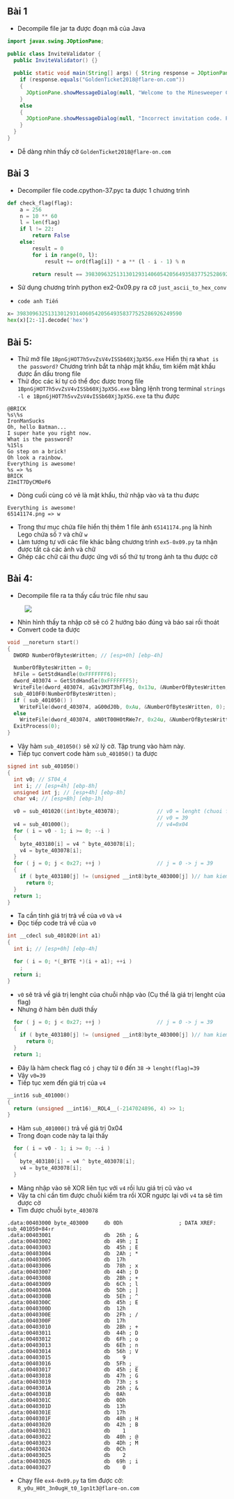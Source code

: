 ## Bài 1

* Decompile file jar ta được đoạn mã của Java
``` java
import javax.swing.JOptionPane;

public class InviteValidator {
  public InviteValidator() {}
  
  public static void main(String[] args) { String response = JOptionPane.showInputDialog(null, "Enter your invitation code:", "Minesweeper Championship 2018", 3);
    if (response.equals("GoldenTicket2018@flare-on.com"))
    {
      JOptionPane.showMessageDialog(null, "Welcome to the Minesweeper Championship 2018!\nPlease enter the following code to the ctfd.flare-on.com website to compete:\n\n" + response, "Success!", -1);
    }
    else
    {
      JOptionPane.showMessageDialog(null, "Incorrect invitation code. Please try again next year.", "Failure", 0);
    }
  }
}
```
* Dễ dàng nhìn thấy cờ `GoldenTicket2018@flare-on.com`

## Bài 3
* Decompiler file code.cpython-37.pyc ta được 1 chương trình 
```python
def check_flag(flag):
    a = 256
    n = 10 ** 60
    l = len(flag)
    if l != 22:
        return False
    else:
        result = 0
        for i in range(0, l):
            result += ord(flag[i]) * a ** (l - i - 1) % n

        return result == 39830963251313012931406054205649358377525286926249590L
```
* Sử dụng chương trình python ex2-0x09.py ra cờ `just_ascii_to_hex_conv`

* `code anh Tiến`
```python
x= 39830963251313012931406054205649358377525286926249590
hex(x)[2:-1].decode('hex')
```

## Bài 5:
* Thử mở file `1BpnGjHOT7h5vvZsV4vISSb60Xj3pX5G.exe`
Hiển thị ra `What is the password?`
Chương trình bắt ta nhập mật khẩu, tìm kiếm mật khẩu được ẩn dấu trong file
* Thử đọc các kí tự có thể đọc được trong file `1BpnGjHOT7h5vvZsV4vISSb60Xj3pX5G.exe` bằng lệnh trong terminal `strings -l e 1BpnGjHOT7h5vvZsV4vISSb60Xj3pX5G.exe` ta thu được 
```
@BRICK
%s\%s
IronManSucks
Oh, hello Batman...
I super hate you right now.
What is the password?
%15ls
Go step on a brick!
Oh look a rainbow.
Everything is awesome!
%s => %s
BRICK
ZImIT7DyCMOeF6
```
* Dòng cuối cùng có vẻ là mật khẩu, thử nhập vào và ta thu được
```
Everything is awesome!
65141174.png => w
```
* Trong thư mục chứa file hiển thị thêm 1 file ảnh `65141174.png` là hình Lego chứa số `7` và chữ `w`
* Làm tương tự với các file khác bằng chương trình `ex5-0x09.py` ta nhận được tất cả các ảnh và chữ
* Ghép các chữ cái thu được ứng với số thứ tự trong ảnh ta thu được cờ

## Bài 4:
* Decompile file ra ta thấy cấu trúc file như sau
<figure class="image">
  <img src="{{ /0x09/solve/ex4-01.png }}">
</figure>

* Nhìn hình thấy ta nhập cờ sẽ có 2 hướng báo đúng và báo sai rồi thoát
* Convert code ta được
``` c
void __noreturn start()
{
  DWORD NumberOfBytesWritten; // [esp+0h] [ebp-4h]

  NumberOfBytesWritten = 0;
  hFile = GetStdHandle(0xFFFFFFF6);
  dword_403074 = GetStdHandle(0xFFFFFFF5);
  WriteFile(dword_403074, aG1v3M3T3hFl4g, 0x13u, &NumberOfBytesWritten, 0);
  sub_4010F0(NumberOfBytesWritten);
  if ( sub_401050() )
    WriteFile(dword_403074, aG00dJ0b, 0xAu, &NumberOfBytesWritten, 0);
  else
    WriteFile(dword_403074, aN0tT00H0tRWe7r, 0x24u, &NumberOfBytesWritten, 0);
  ExitProcess(0);
}
```
* Vậy hàm `sub_401050()` sẽ xử lý cờ. Tập trung vào hàm này.
* Tiếp tục convert code hàm `sub_401050()` ta được
``` c
signed int sub_401050()
{
  int v0; // ST04_4
  int i; // [esp+4h] [ebp-8h]
  unsigned int j; // [esp+4h] [ebp-8h]
  char v4; // [esp+Bh] [ebp-1h]

  v0 = sub_401020((int)byte_403078);            // v0 = lenght (chuoi flag) => flag co 39 ki tu
                                                // v0 = 39
  v4 = sub_401000();                            // v4=0x04
  for ( i = v0 - 1; i >= 0; --i )
  {
    byte_403180[i] = v4 ^ byte_403078[i];
    v4 = byte_403078[i];
  }
  for ( j = 0; j < 0x27; ++j )                  // j = 0 -> j = 39
  {
    if ( byte_403180[j] != (unsigned __int8)byte_403000[j] )// ham kiem tra flag
      return 0;
  }
  return 1;
}
```
* Ta cần tính giá trị trả về của `v0` và `v4`
* Đọc tiếp code trả về của `v0`
``` c
int __cdecl sub_401020(int a1)
{
  int i; // [esp+0h] [ebp-4h]

  for ( i = 0; *(_BYTE *)(i + a1); ++i )
    ;
  return i;
}
```
* `v0` sẽ trả về giá trị lenght của chuỗi nhập vào (Cụ thể là giá trị lenght của flag)
* Nhưng ở hàm bên dưới thấy
``` c
  for ( j = 0; j < 0x27; ++j )                  // j = 0 -> j = 39
  {
    if ( byte_403180[j] != (unsigned __int8)byte_403000[j] )// ham kiem tra flag
      return 0;
  }
  return 1;
```
* Đây là hàm check flag có `j` chạy từ `0` đến `38` -> `lenght(flag)=39`
* Vậy `v0=39`
* Tiếp tục xem đến giá trị của `v4`
``` c
__int16 sub_401000()
{
  return (unsigned __int16)__ROL4__(-2147024896, 4) >> 1;
}
```
* Hàm `sub_401000()` trả về giá trị 0x04
* Trong đoạn code này ta lại thấy
```c
  for ( i = v0 - 1; i >= 0; --i )
  {
    byte_403180[i] = v4 ^ byte_403078[i];
    v4 = byte_403078[i];
  }
```
* Mảng nhập vào sẽ XOR liên tục với `v4` rồi lưu giá trị cũ vào `v4`
* Vậy ta chỉ cần tìm được chuỗi kiểm tra rồi XOR ngược lại với `v4` ta sẽ tìm được cờ
* Tìm được chuỗi `byte_403078`
```
.data:00403000 byte_403000     db 0Dh                  ; DATA XREF: sub_401050+84↑r
.data:00403001                 db  26h ; &
.data:00403002                 db  49h ; I
.data:00403003                 db  45h ; E
.data:00403004                 db  2Ah ; *
.data:00403005                 db  17h
.data:00403006                 db  78h ; x
.data:00403007                 db  44h ; D
.data:00403008                 db  2Bh ; +
.data:00403009                 db  6Ch ; l
.data:0040300A                 db  5Dh ; ]
.data:0040300B                 db  5Eh ; ^
.data:0040300C                 db  45h ; E
.data:0040300D                 db  12h
.data:0040300E                 db  2Fh ; /
.data:0040300F                 db  17h
.data:00403010                 db  2Bh ; +
.data:00403011                 db  44h ; D
.data:00403012                 db  6Fh ; o
.data:00403013                 db  6Eh ; n
.data:00403014                 db  56h ; V
.data:00403015                 db    9
.data:00403016                 db  5Fh ; _
.data:00403017                 db  45h ; E
.data:00403018                 db  47h ; G
.data:00403019                 db  73h ; s
.data:0040301A                 db  26h ; &
.data:0040301B                 db  0Ah
.data:0040301C                 db  0Dh
.data:0040301D                 db  13h
.data:0040301E                 db  17h
.data:0040301F                 db  48h ; H
.data:00403020                 db  42h ; B
.data:00403021                 db    1
.data:00403022                 db  40h ; @
.data:00403023                 db  4Dh ; M
.data:00403024                 db  0Ch
.data:00403025                 db    2
.data:00403026                 db  69h ; i
.data:00403027                 db    0
```
* Chạy file `ex4-0x09.py` ta tìm được cờ: `R_y0u_H0t_3n0ugH_t0_1gn1t3@flare-on.com`
